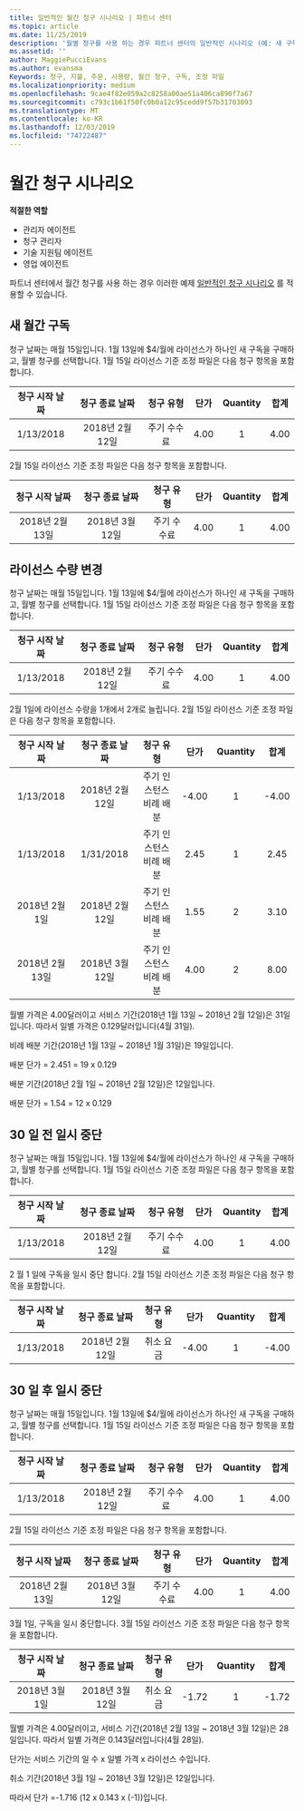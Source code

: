 ```yaml
---
title: 일반적인 월간 청구 시나리오 | 파트너 센터
ms.topic: article
ms.date: 11/25/2019
description: '월별 청구를 사용 하는 경우 파트너 센터의 일반적인 시나리오 (예: 새 구독 추가, 라이선스 수량 변경, 구독 일시 중단 등)'
ms.assetid: ''
author: MaggiePucciEvans
ms.author: evansma
Keywords: 청구, 지불, 주문, 사용량, 월간 청구, 구독, 조정 파일
ms.localizationpriority: medium
ms.openlocfilehash: 9cae4f82e059a2c8258a00ae51a406ca890f7a67
ms.sourcegitcommit: c793c1b61f50fc0b0a12c95cedd9f57b31703093
ms.translationtype: MT
ms.contentlocale: ko-KR
ms.lasthandoff: 12/03/2019
ms.locfileid: "74722487"
---
```

# <a name="monthly-billing-scenarios"></a>월간 청구 시나리오

**적절한 역할**

- 관리자 에이전트
- 청구 관리자
- 기술 지원팀 에이전트
- 영업 에이전트

파트너 센터에서 월간 청구를 사용 하는 경우 이러한 예제 [일반적인 청구 시나리오](common-billing-scenarios.md) 를 적용할 수 있습니다.

## <a name="new-monthly-subscription"></a>새 월간 구독

청구 날짜는 매월 15일입니다. 1월 13일에 $4/월에 라이선스가 하나인 새 구독을 구매하고, 월별 청구를 선택합니다. 1월 15일 라이선스 기준 조정 파일은 다음 청구 항목을 포함합니다.

|청구 시작 날짜 |청구 종료 날짜 |청구 유형 |단가 |Quantity |합계 |
|       :---:      |    :---:       | :---:      |:---:      |:---:    |:---:  |
|1/13/2018         |2018년 2월 12일    |주기 수수료   |4.00       |1        |4.00 |

2월 15일 라이선스 기준 조정 파일은 다음 청구 항목을 포함합니다.

|청구 시작 날짜 |청구 종료 날짜 |청구 유형 |단가 |Quantity |합계 |
|       :---:      |    :---:       | :---:      |:---:      |:---:    |:---:  |
|2018년 2월 13일         |2018년 3월 12일    |주기 수수료   |4.00       |1        |4.00 |

## <a name="change-license-quantity"></a>라이선스 수량 변경

청구 날짜는 매월 15일입니다. 1월 13일에 $4/월에 라이선스가 하나인 새 구독을 구매하고, 월별 청구를 선택합니다. 1월 15일 라이선스 기준 조정 파일은 다음 청구 항목을 포함합니다.

|청구 시작 날짜 |청구 종료 날짜 |청구 유형 |단가 |Quantity |합계 |
|       :---:      |    :---:       | :---:      |:---:      |:---:    |:---:  |
|1/13/2018         |2018년 2월 12일    |주기 수수료   |4.00       |1        |4.00    |

2월 1일에 라이선스 수량을 1개에서 2개로 늘립니다. 2월 15일 라이선스 기준 조정 파일은 다음 청구 항목을 포함합니다.

|청구 시작 날짜 |청구 종료 날짜 |청구 유형 |단가 |Quantity |합계 |
|       :---:      |    :---:       | :---:      |:---:      |:---:    |:---:  |
| 1/13/2018        |2018년 2월 12일    |주기 인스턴스 비례 배분   |-4.00       |1        |-4.00   |
|1/13/2018         |1/31/2018    | 주기 인스턴스 비례 배분   |2.45       |1        |2.45    |
|2018년 2월 1일         |2018년 2월 12일    | 주기 인스턴스 비례 배분   |1.55       |2        |3.10    |
|2018년 2월 13일         |2018년 3월 12일    | 주기 인스턴스 비례 배분   |4.00       |2        |8.00    |

월별 가격은 4.00달러이고 서비스 기간(2018년 1월 13일 ~ 2018년 2월 12일)은 31일입니다. 따라서 일별 가격은 0.129달러입니다(4월 31일).

비례 배분 기간(2018년 1월 13일 ~ 2018년 1월 31일)은 19일입니다.

배분 단가 = 2.451 = 19 x 0.129

배분 기간(2018년 2월 1일 ~ 2018년 2월 12일)은 12일입니다.

배분 단가 = 1.54 = 12 x 0.129

## <a name="suspend-before-30-days"></a>30 일 전 일시 중단

청구 날짜는 매월 15일입니다. 1월 13일에 $4/월에 라이선스가 하나인 새 구독을 구매하고, 월별 청구를 선택합니다. 1월 15일 라이선스 기준 조정 파일은 다음 청구 항목을 포함합니다.

|청구 시작 날짜 |청구 종료 날짜 |청구 유형 |단가 |Quantity |합계 |
|       :---:      |    :---:       | :---:      |:---:      |:---:    |:---:  |
|1/13/2018         |2018년 2월 12일    |주기 수수료   |4.00       |1        |4.00    |

2 월 1 일에 구독을 일시 중단 합니다. 2월 15일 라이선스 기준 조정 파일은 다음 청구 항목을 포함합니다.

|청구 시작 날짜 |청구 종료 날짜 |청구 유형 |단가 |Quantity |합계 |
|       :---:      |    :---:       | :---:      |:---:      |:---:    |:---:  |
1/13/2018|2018년 2월 12일|취소 요금|-4.00|1|-4.00

## <a name="suspend-after-30-days"></a>30 일 후 일시 중단

청구 날짜는 매월 15일입니다. 1월 13일에 $4/월에 라이선스가 하나인 새 구독을 구매하고, 월별 청구를 선택합니다. 1월 15일 라이선스 기준 조정 파일은 다음 청구 항목을 포함합니다.

|청구 시작 날짜 |청구 종료 날짜 |청구 유형 |단가 |Quantity |합계 |
|       :---:      |    :---:       | :---:      |:---:      |:---:    |:---:  |
1/13/2018|2018년 2월 12일|주기 수수료|4.00|1|4.00

2월 15일 라이선스 기준 조정 파일은 다음 청구 항목을 포함합니다.

|청구 시작 날짜 |청구 종료 날짜 |청구 유형 |단가 |Quantity |합계 |
|       :---:      |    :---:       | :---:      |:---:      |:---:    |:---:  |
2018년 2월 13일|2018년 3월 12일|주기 수수료|4.00|1|4.00

3월 1일, 구독을 일시 중단합니다. 3월 15일 라이선스 기준 조정 파일은 다음 청구 항목을 포함합니다.

|청구 시작 날짜 |청구 종료 날짜 |청구 유형 |단가 |Quantity |합계 |
|       :---:      |    :---:       | :---:      |:---:      |:---:    |:---:  |
2018년 3월 1일|2018년 3월 12일|취소 요금|-1.72|1|-1.72

월별 가격은 4.00달러이고, 서비스 기간(2018년 2월 13일 ~ 2018년 3월 12일)은 28일입니다. 따라서 일별 가격은 0.143달러입니다(4월 28일).

단가는 서비스 기간의 일 수 x 일별 가격 x 라이선스 수입니다.

취소 기간(2018년 3월 1일 ~ 2018년 3월 12일)은 12일입니다.

따라서 단가 =-1.716 (12 x 0.143 x (-1))입니다.
